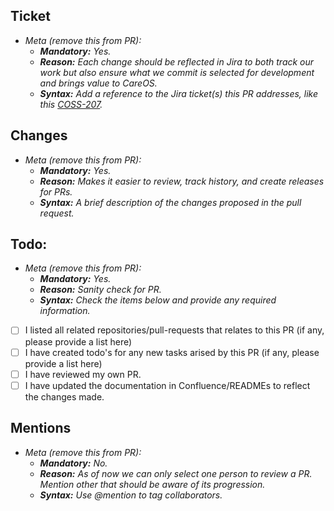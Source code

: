 ## Ticket

- _Meta (remove this from PR):_
  - _**Mandatory:** Yes._
  - _**Reason:** Each change should be reflected in Jira to both track our work but also ensure what we commit is selected for development and brings value to CareOS._
  - _**Syntax:** Add a reference to the Jira ticket(s) this PR addresses, like this [COSS-207](https://abclabs.atlassian.net/jira/software/c/projects/COSS/boards/19?modal=detail&selectedIssue=COSS-207)._

## Changes

- _Meta (remove this from PR):_
  - _**Mandatory:** Yes._
  - _**Reason:** Makes it easier to review, track history, and create releases for PRs._
  - _**Syntax:** A brief description of the changes proposed in the pull request._

## Todo:

- _Meta (remove this from PR):_
  - _**Mandatory:** Yes._
  - _**Reason:** Sanity check for PR._
  - _**Syntax:** Check the items below and provide any required information._
- [ ] I listed all related repositories/pull-requests that relates to this PR (if any, please provide a list here)
- [ ] I have created todo's for any new tasks arised by this PR (if any, please provide a list here)
- [ ] I have reviewed my own PR.
- [ ] I have updated the documentation in Confluence/READMEs to reflect the changes made.

## Mentions

- _Meta (remove this from PR):_
  - _**Mandatory:** No._
  - _**Reason:** As of now we can only select one person to review a PR. Mention other that should be aware of its progression._
  - _**Syntax:** Use @mention to tag collaborators._

